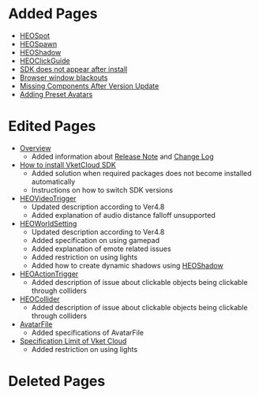 # Added Pages
- [HEOSpot](https://vrhikky.github.io/VketCloudSDK_Documents/4.8/HEOComponents/HEOSpot.html)
- [HEOSpawn](https://vrhikky.github.io/VketCloudSDK_Documents/4.8/HEOComponents/HEOSpawn.html)
- [HEOShadow](https://vrhikky.github.io/VketCloudSDK_Documents/4.8//HEOComponents/HEOShadow.html)
- [HEOClickGuide](https://vrhikky.github.io/VketCloudSDK_Documents/4.8/HEOComponents/HEOClickGuide.html)
- [SDK does not appear after install](https://vrhikky.github.io/VketCloudSDK_Documents/4.8/troubleshooting/InstallingDeeplink.html)
- [Browser window blackouts](https://vrhikky.github.io/VketCloudSDK_Documents/4.8/troubleshooting/BrowserBlackWindow.html)
- [Missing Components After Version Update](https://vrhikky.github.io/VketCloudSDK_Documents/4.8/troubleshooting/MissingComponents.html)
- [Adding Preset Avatars](https://vrhikky.github.io/VketCloudSDK_Documents/4.8/WorldMakingGuide/PresetAvatar.html)

# Edited Pages
- [Overview](https://vrhikky.github.io/VketCloudSDK_Documents/4.8/index.html)
    - Added information about [Release Note](https://vrhikky.github.io/VketCloudSDK_Documents/4.8/releasenote/releasenote-4.8.html) and [Change Log](https://vrhikky.github.io/VketCloudSDK_Documents/4.8/changelog/changelog-4.8.html)
- [How to install VketCloud SDK](https://vrhikky.github.io/VketCloudSDK_Documents/4.8/AboutVketCloudSDK/SetupSDK_external.html)
    - Added solution when required packages does not become installed automatically
    - Instructions on how to switch SDK versions
- [HEOVideoTrigger](https://vrhikky.github.io/VketCloudSDK_Documents/4.8/HEOComponents/HEOVideoTrigger.html)
    - Updated description according to Ver4.8
    - Added explanation of audio distance falloff unsupported
- [HEOWorldSetting](https://vrhikky.github.io/VketCloudSDK_Documents/4.8/HEOComponents/HEOWorldSetting.html)
    - Updated description according to Ver4.8
    - Added specification on using gamepad
    - Added explanation of emote related issues
    - Added restriction on using lights
    - Added how to create dynamic shadows using [HEOShadow](https://vrhikky.github.io/VketCloudSDK_Documents/4.8/HEOComponents/HEOShadow.html)
- [HEOActionTrigger](https://vrhikky.github.io/VketCloudSDK_Documents/4.8/HEOComponents/HEOActionTrigger.html)
    - Added description of issue about clickable objects being clickable through colliders
- [HEOCollider](https://vrhikky.github.io/VketCloudSDK_Documents/4.8/HEOComponents/HEOCollider.html)
    - Added description of issue about clickable objects being clickable through colliders
- [AvatarFile](https://vrhikky.github.io/VketCloudSDK_Documents/4.8/WorldMakingGuide/AvatarFile.html)
    - Added specifications of AvatarFile
- [Specification Limit of Vket Cloud](https://vrhikky.github.io/VketCloudSDK_Documents/4.8/WorldMakingGuide/UnityGuidelines.html)
    - Added restriction on using lights

# Deleted Pages